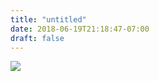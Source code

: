 ```yaml
---
title: "untitled"
date: 2018-06-19T21:18:47-07:00
draft: false
---
```


![](https://d17enza3bfujl8.cloudfront.net/DSCF9871.jpg)
